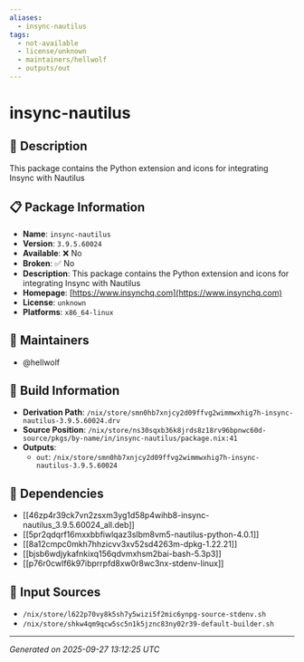 ```yaml
---
aliases:
  - insync-nautilus
tags:
  - not-available
  - license/unknown
  - maintainers/hellwolf
  - outputs/out
---
```


# insync-nautilus

## 📝 Description

This package contains the Python extension and icons for integrating Insync with Nautilus

## 📋 Package Information

- **Name**: `insync-nautilus`
- **Version**: `3.9.5.60024`
- **Available**: ❌ No
- **Broken**: ✅ No
- **Description**: This package contains the Python extension and icons for integrating Insync with Nautilus
- **Homepage**: [https://www.insynchq.com](https://www.insynchq.com)
- **License**: `unknown`
- **Platforms**: `x86_64-linux`
## 👥 Maintainers

- @hellwolf


## 🔧 Build Information

- **Derivation Path**: `/nix/store/smn0hb7xnjcy2d09ffvg2wimmwxhig7h-insync-nautilus-3.9.5.60024.drv`
- **Source Position**: `/nix/store/ns30sqxb36k8jrds8z18rv96bpnwc60d-source/pkgs/by-name/in/insync-nautilus/package.nix:41`
- **Outputs**:
  - `out`:  `/nix/store/smn0hb7xnjcy2d09ffvg2wimmwxhig7h-insync-nautilus-3.9.5.60024`

## 🔗 Dependencies

- [[46zp4r39ck7vn2zsxm3yg1d58p4wihb8-insync-nautilus_3.9.5.60024_all.deb]]
- [[5pr2qdqrf16mxxbbfiwlqaz3slbm8vm5-nautilus-python-4.0.1]]
- [[8a12cmpc0mkh7hhzicvv3xv52sd4263m-dpkg-1.22.21]]
- [[bjsb6wdjykafnkixq156qdvmxhsm2bai-bash-5.3p3]]
- [[p76r0cwlf6k97ibprrpfd8xw0r8wc3nx-stdenv-linux]]

## 📁 Input Sources

- `/nix/store/l622p70vy8k5sh7y5wizi5f2mic6ynpg-source-stdenv.sh`
- `/nix/store/shkw4qm9qcw5sc5n1k5jznc83ny02r39-default-builder.sh`

---
*Generated on 2025-09-27 13:12:25 UTC*
